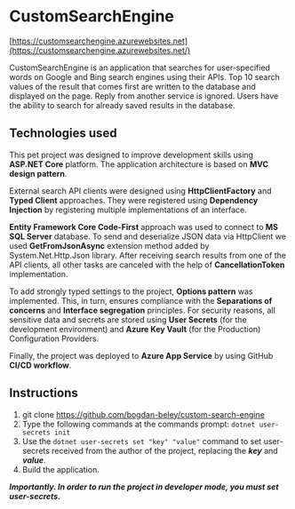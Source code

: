 # CustomSearchEngine
[https://customsearchengine.azurewebsites.net](https://customsearchengine.azurewebsites.net/)

CustomSearchEngine is an application that searches for user-specified words on Google and Bing search engines using their APIs. 
Top 10 search values of the result that comes first are written to the database and displayed on the page. Reply from another service is ignored.
Users have the ability to search for already saved results in the database.

## Technologies used
This pet project was designed to improve development skills using **ASP.NET Core** platform. The application architecture is based on **MVC design pattern**.

External search API clients were designed using **HttpClientFactory** and **Typed Client** approaches. They were registered using **Dependency Injection** by registering multiple implementations of an interface.

**Entity Framework Core Code-First** approach was used to connect to **MS SQL Server** database. To send and deserialize JSON data via HttpClient we used **GetFromJsonAsync**  extension method added by System.Net.Http.Json library. After receiving search results from one of the API clients, all other tasks are canceled with the help of **CancellationToken** implementation.

To add strongly typed settings to the project, **Options pattern** was implemented. This, in turn, ensures compliance with the **Separations of concerns** and **Interface segregation** principles. For security reasons, all sensitive data and secrets are stored using **User Secrets** (for the development environment) and **Azure Key Vault** (for the Production) Configuration Providers.

Finally, the project was deployed to **Azure App Service** by using GitHub **CI/CD workflow**.

## Instructions
1. git clone https://github.com/bogdan-beley/custom-search-engine
2. Type the following commands at the commands prompt: `dotnet user-secrets init`
3. Use the `dotnet user-secrets set "key" "value"` command to set user-secrets received from the author of the project, replacing the ***key*** and ***value***. 
4. Build the application.

***Importantly. In order to run the project in developer mode, you must set user-secrets.***

